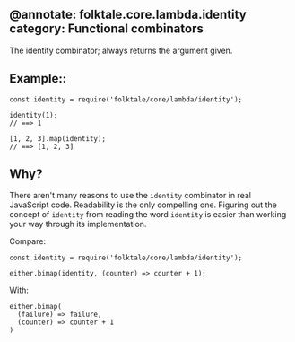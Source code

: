 @annotate: folktale.core.lambda.identity
category: Functional combinators
---
The identity combinator; always returns the argument given.


## Example::

    const identity = require('folktale/core/lambda/identity');

    identity(1);
    // ==> 1

    [1, 2, 3].map(identity);
    // ==> [1, 2, 3]


## Why?

There aren't many reasons to use the `identity` combinator in real
JavaScript code. Readability is the only compelling one. Figuring
out the concept of `identity` from reading the word `identity` is
easier than working your way through its implementation.

Compare:

    const identity = require('folktale/core/lambda/identity');

    either.bimap(identity, (counter) => counter + 1);

With:

    either.bimap(
      (failure) => failure,
      (counter) => counter + 1
    )
